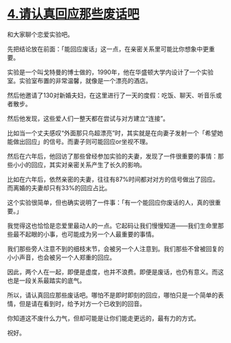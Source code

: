 # [4.请认真回应那些废话吧](https://github.com/platojobs/blogs/issues/4)

和大家聊个恋爱实验吧。

先把结论放在前面：「能回应废话」这一点，在亲密关系里可能比你想象中更重要。

实验是一个叫戈特曼的博士做的，1990年，他在华盛顿大学内设计了一个实验室。实验室布置的非常温馨，就像是一个漂亮的酒店。

然后他邀请了130对新婚夫妇，在这里进行了一天的度假：吃饭、聊天、听音乐或者散步。

然后他发现，这些爱人们一整天都在尝试与对方建立“连接”。

比如当一个丈夫感叹“外面那只鸟超漂亮”时，其实就是在向妻子发射一个「希望她能做出回应」的信号。而妻子则可能回应or坐视不理。

然后在六年后，他回访了那些曾经参加实验的夫妻，发现了一件很重要的事情：那些小小的回应，其实对亲密关系产生了长久的影响。

比如在六年后，依然亲密的夫妻，往往有87%时间都对对方的信号做出了回应。而离婚的夫妻却只有33%的回应占比。

这个实验很简单，但也确实说明了一件事：「有一个能回应你废话的人，真的很重要。」

我觉得这也恰恰是恋爱里最动人的一点。它起码让我们慢慢知道——我们生命里那些最不起眼的小事，也可能成为另一个人最重要的事情。

我们那些旁人注意不到的细枝末节，会被另一个人注意到。我们那些不曾被回复的小小声音，也会被另一个人郑重的回应。

因此，两个人在一起，即便是虚度，也并不浪费。即便是废话，也仍有意义。而这也是一段关系最踏实的底气。

所以，请认真回应那些废话吧。哪怕不是即时即刻的回应，哪怕只是一个简单的表情，但是请在看到时，给予对方一个已收到的回音。

你知道这不废什么力气，但却可能是让你们能走更远的，最有力的方式。

祝好。